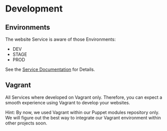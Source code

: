 # Development

## Environments

The website Service is aware of those Environments:

 * DEV
 * STAGE
 * PROD

See the [Service Documentation](/services/website.md#Environments) for Details.


## Vagrant

All Services where developed on Vagrant only. Therefore, you can expect a smooth experience using Vagrant to develop your websites.

Hint: By now, we used Vagrant within our Puppet modules repository only. We will figure out the best way to integrate our Vagrant environment within other projects soon.

